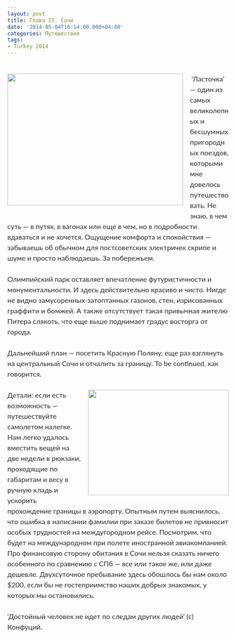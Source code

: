 ```yaml
---
layout: post
title: Глава II. Сочи
date: '2014-05-04T16:14:00.000+04:00'
categories: Путешествия
tags:
- Turkey 2014
---
```

#

<div dir="ltr" style="text-align: left;" trbidi="on"><div style="border: 0px; color: #2b2b2b; font-family: Lato, sans-serif; font-size: 16px; line-height: 24px; margin-bottom: 24px; outline: 0px; padding: 0px; vertical-align: baseline;"><div class="separator" style="clear: both; text-align: center;"><a href="http://2.bp.blogspot.com/-dw0V9EBls5Y/VHb5Pa7hd_I/AAAAAAAABFs/8iRIfbUp_EA/s1600/IMG_1349.JPG" imageanchor="1" style="clear: left; float: left; margin-bottom: 1em; margin-right: 1em;"><img border="0" src="http://2.bp.blogspot.com/-dw0V9EBls5Y/VHb5Pa7hd_I/AAAAAAAABFs/8iRIfbUp_EA/s1600/IMG_1349.JPG" height="300" width="400" /></a></div>&nbsp;‘Ласточка’ — один из самых великолепных и бесшумных пригородных поездов, которыми мне довелось путешествовать. Не знаю, в чем суть — в путях, в вагонах или еще в чем, но в подробности вдаваться и не хочется. Ощущение комфорта и спокойствия — забываешь об обычном для постсоветских электричек скрипе и шуме и просто наблюдаешь. За побережьем.</div><div style="border: 0px; color: #2b2b2b; font-family: Lato, sans-serif; font-size: 16px; line-height: 24px; margin-bottom: 24px; outline: 0px; padding: 0px; vertical-align: baseline;">Олимпийский парк оставляет впечатление футуристичности и монументальности. И здесь действительно красиво и чисто. Нигде не видно замусоренных-затоптанных газонов, стен, изрисованных граффити и бомжей. А также отсутствует такая привычная жителю Питера слякоть, что еще выше поднимает градус восторга от города.</div><div style="border: 0px; color: #2b2b2b; font-family: Lato, sans-serif; font-size: 16px; line-height: 24px; margin-bottom: 24px; outline: 0px; padding: 0px; vertical-align: baseline;">Дальнейший план — посетить Красную Поляну, еще раз взглянуть на центральный Сочи и отчалить за границу. To be continued, как говорится.</div><div style="border: 0px; color: #2b2b2b; font-family: Lato, sans-serif; font-size: 16px; line-height: 24px; margin-bottom: 24px; outline: 0px; padding: 0px; vertical-align: baseline;"><a href="http://4.bp.blogspot.com/-SmDmKmOG904/VHb5PMeimsI/AAAAAAAABFo/fz4288nmmC8/s1600/IMG_1452.JPG" imageanchor="1" style="clear: right; float: right; margin-bottom: 1em; margin-left: 1em;"><img border="0" src="http://4.bp.blogspot.com/-SmDmKmOG904/VHb5PMeimsI/AAAAAAAABFo/fz4288nmmC8/s1600/IMG_1452.JPG" height="240" width="320" /></a>Детали: если есть возможность — путешествуйте самолетом налегке. Нам легко удалось вместить вещей на две недели в рюкзаки, проходящие по габаритам и весу в ручную кладь и ускорить прохождение границы в аэропорту. Опытным путем выяснилось, что ошибка в написании фамилии при заказе билетов не привносит особых трудностей на междугородном рейсе. Посмотрим, что будет на международном при полете иностранной авиакомпанией. Про финансовую сторону обитания в Сочи нельзя сказать ничего особенного по сравнению с СПб — все или такое же, или даже дешевле. Двухсуточное пребывание здесь обошлось бы нам около $200, если бы не гостеприимство наших добрых знакомых, у которых мы остановились.</div><div style="border: 0px; color: #2b2b2b; font-family: Lato, sans-serif; font-size: 16px; line-height: 24px; margin-bottom: 24px; outline: 0px; padding: 0px; vertical-align: baseline;">‘Достойный человек не идет по следам других людей’ (c) Конфуций.</div></div>